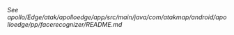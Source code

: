 _See apollo/Edge/atak/apolloedge/app/src/main/java/com/atakmap/android/apolloedge/pp/facerecognizer/README.md_